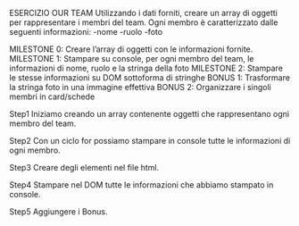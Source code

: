 ESERCIZIO OUR TEAM 
Utilizzando i dati forniti, creare un array di oggetti per rappresentare i membri del team.
Ogni membro è caratterizzato dalle seguenti informazioni:
-nome
-ruolo
-foto

MILESTONE 0:
Creare l’array di oggetti con le informazioni fornite.
MILESTONE 1:
Stampare su console, per ogni membro del team, le informazioni di nome, ruolo e la stringa della foto
MILESTONE 2:
Stampare le stesse informazioni su DOM sottoforma di stringhe
BONUS 1:
Trasformare la stringa foto in una immagine effettiva
BONUS 2:
Organizzare i singoli membri in card/schede

Step1
Iniziamo creando un array contenente oggetti che rappresentano ogni membro del team.

Step2
Con un ciclo for possiamo stampare in console tutte le informazioni di ogni membro.

Step3
Creare degli elementi nel file html.

Step4
Stampare nel DOM tutte le informazioni che abbiamo stampato in console.

Step5
Aggiungere i Bonus.
